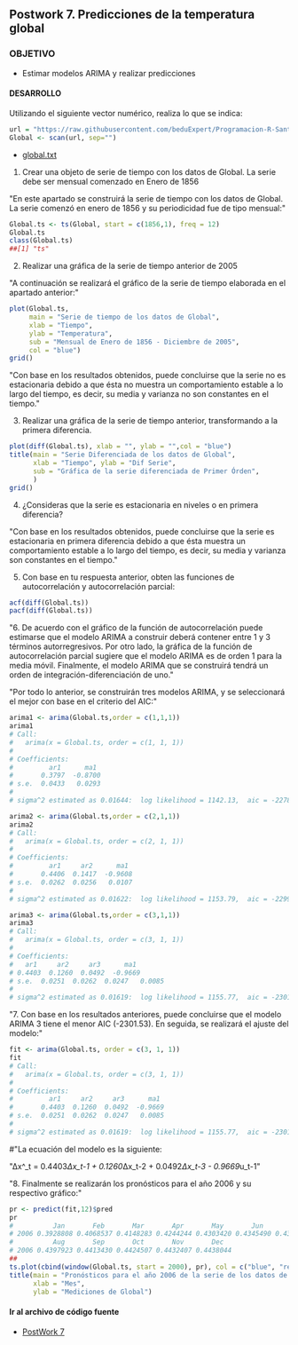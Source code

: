 ## Postwork 7. Predicciones de la temperatura global

### OBJETIVO

- Estimar modelos ARIMA y realizar predicciones

#### DESARROLLO
Utilizando el siguiente vector numérico, realiza lo que se indica:
```R
url = "https://raw.githubusercontent.com/beduExpert/Programacion-R-Santander-2022/main/Sesion-07/Data/global.txt"
Global <- scan(url, sep="")
```
- [global.txt](/global.txt)

1) Crear una objeto de serie de tiempo con los datos de Global. La serie debe ser mensual 
comenzado en Enero de 1856

"En este apartado se construirá la serie de tiempo con los datos de Global.
La serie comenzó en enero de 1856 y su periodicidad fue de tipo mensual:"

```r
Global.ts <- ts(Global, start = c(1856,1), freq = 12)
Global.ts
class(Global.ts)
##[1] "ts"
```


2) Realizar una gráfica de la serie de tiempo anterior de 2005

"A continuación se realizará el gráfico de la serie de tiempo elaborada en el apartado
anterior:"
```r
plot(Global.ts, 
     main = "Serie de tiempo de los datos de Global", 
     xlab = "Tiempo",
     ylab = "Temperatura",
     sub = "Mensual de Enero de 1856 - Diciembre de 2005",
     col = "blue")
grid()
```
"Con base en los resultados obtenidos, puede concluirse que la serie no es estacionaria 
debido a que ésta no muestra un comportamiento estable a lo largo del tiempo, es decir, 
su media y varianza no son constantes en el tiempo."

3) Realizar una gráfica de la serie de tiempo anterior, transformando a la 
primera diferencia.

```r
plot(diff(Global.ts), xlab = "", ylab = "",col = "blue")
title(main = "Serie Diferenciada de los datos de Global",
      xlab = "Tiempo", ylab = "Dif Serie",
      sub = "Gráfica de la serie diferenciada de Primer Órden",
      )
grid()
```

4) ¿Consideras que la serie es estacionaria en niveles o en primera diferencia?

"Con base en los resultados obtenidos, puede concluirse que la serie es estacionaria en primera
diferencia debido a que ésta muestra un comportamiento estable a lo largo del tiempo, es decir, 
su media y varianza son constantes en el tiempo."

5) Con base en tu respuesta anterior, obten las funciones de autocorrelación y autocorrelación parcial:

```r
acf(diff(Global.ts))
pacf(diff(Global.ts))
```

"6. De acuerdo con el gráfico de la función de autocorrelación puede estimarse que el
modelo ARIMA a construir deberá contener entre 1 y 3 términos autorregresivos. Por
otro lado, la gráfica de la función de autocorrelación parcial sugiere que el modelo
ARIMA es de orden 1 para la media móvil. Finalmente, el modelo ARIMA que se construirá
tendrá un orden de integración-diferenciación de uno."

"Por todo lo anterior, se construirán tres modelos ARIMA, y se seleccionará el mejor
con base en el criterio del AIC:"
```r
arima1 <- arima(Global.ts,order = c(1,1,1))
arima1
# Call:
#   arima(x = Global.ts, order = c(1, 1, 1))
# 
# Coefficients:
#         ar1      ma1
#       0.3797  -0.8700
# s.e.  0.0433   0.0293
# 
# sigma^2 estimated as 0.01644:  log likelihood = 1142.13,  aic = -2278.26

arima2 <- arima(Global.ts,order = c(2,1,1))
arima2
# Call:
#   arima(x = Global.ts, order = c(2, 1, 1))
# 
# Coefficients:
#         ar1     ar2      ma1
#       0.4406  0.1417  -0.9608
# s.e.  0.0262  0.0256   0.0107
# 
# sigma^2 estimated as 0.01622:  log likelihood = 1153.79,  aic = -2299.59

arima3 <- arima(Global.ts,order = c(3,1,1))
arima3
# Call:
#   arima(x = Global.ts, order = c(3, 1, 1))
# 
# Coefficients:
#   ar1     ar2     ar3      ma1
# 0.4403  0.1260  0.0492  -0.9669
# s.e.  0.0251  0.0262  0.0247   0.0085
# 
# sigma^2 estimated as 0.01619:  log likelihood = 1155.77,  aic = -2301.53
```

"7. Con base en los resultados anteriores, puede concluirse que el modelo ARIMA 3
tiene el menor AIC (-2301.53). En seguida, se realizará el ajuste del modelo:"
```r
fit <- arima(Global.ts, order = c(3, 1, 1))
fit
# Call:
#   arima(x = Global.ts, order = c(3, 1, 1))
# 
# Coefficients:
#         ar1     ar2     ar3      ma1
#       0.4403  0.1260  0.0492  -0.9669
# s.e.  0.0251  0.0262  0.0247   0.0085
# 
# sigma^2 estimated as 0.01619:  log likelihood = 1155.77,  aic = -2301.53
```

#"La ecuación del modelo es la siguiente:

"Δx^_t = 0.4403*Δx_t-1 + 0.1260*Δx_t-2 + 0.0492*Δx_t-3 - 0.9669*u_t-1"

"8. Finalmente se realizarán los pronósticos para el año 2006 y su respectivo gráfico:"
```r
pr <- predict(fit,12)$pred
pr
#          Jan       Feb       Mar       Apr       May       Jun       Jul
# 2006 0.3928808 0.4068537 0.4148283 0.4244244 0.4303420 0.4345490 0.4376192
#          Aug       Sep       Oct       Nov       Dec
# 2006 0.4397923 0.4413430 0.4424507 0.4432407 0.4438044
##
ts.plot(cbind(window(Global.ts, start = 2000), pr), col = c("blue", "red"), xlab = "")
title(main = "Pronósticos para el año 2006 de la serie de los datos de Global",
      xlab = "Mes",
      ylab = "Mediciones de Global")
```

#### Ir al archivo de código fuente
- [PostWork 7](https://github.com/alsolisc/Postworks/tree/main/src/PostWork7.R)
